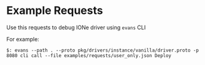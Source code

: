 # Example Requests

Use this requests to debug IONe driver using `evans` CLI

For example:

```shell
$: evans --path . --proto pkg/drivers/instance/vanilla/driver.proto -p 8080 cli call --file examples/requests/user_only.json Deploy
```
